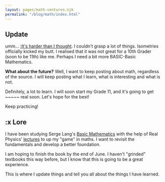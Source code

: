 ```yaml
---
layout: pages/math-ventures.njk
permalink: "/blog/math/index.html"
---
```

## Update
umm... [:It's harder than I thought](#:xLore). I couldn't grasp a lot of things. Isometries officially kicked my butt. I realised that it was not great for a 10th Grader (soon to be 11th) like me. Perhaps I need a bit more BASIC-Basic Mathematics. 

**What about the future?** Well, I want to keep posting about math, regardless of the source. I will keep posting what I learn, what is interesting and what is not.

Definitely, a lot to learn. I will soon start my Grade 11, and it's going to get ~~~~~ real soon. Let's hope for the best!

Keep practicing!

## :x Lore
I have been studying Serge Lang's [Basic Mathematics](https://amzn.to/3UElWTL) with the help of Real Physics' [lectures](https://youtube.com/playlist?list=PLMcpDl1Pr-viA25VUkHNmcUkWx9usPgyb&si=W4iXHhkpfITEBTtL) to up my "game" in maths. I want to revisit the fundamentals and develop a better foundation.

I am hoping to finish the book by the end of June. I haven't "grinded" textbooks this way before, but I know that this is going to be a great experience.

This is where I update things and tell you all about the things I have learned.
